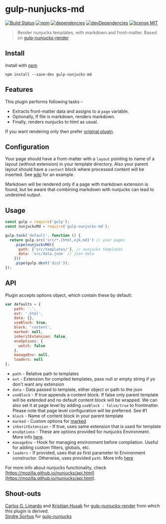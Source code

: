 # gulp-nunjucks-md
[![Build Status](https://travis-ci.org/mohitsinghs/gulp-nunjucks-md.svg)](https://travis-ci.org/mohitsinghs/gulp-nunjucks-md)
[![npm](https://badge.fury.io/js/gulp-nunjucks-md.svg)](http://badge.fury.io/js/gulp-nunjucks-md) [![dependencies](https://david-dm.org/mohitsinghs/gulp-nunjucks-md/status.svg)](https://david-dm.org/mohitsinghs/gulp-nunjucks-md)
[![devDependencies](https://david-dm.org/mohitsinghs/gulp-nunjucks-md/dev-status.svg)](https://david-dm.org/mohitsinghs/gulp-nunjucks-md?type=dev) [![license MIT](https://img.shields.io/badge/license-MIT-brightgreen.svg)](https://github.com/mohitsinghs/mohitsinghs.github.io/blob/source/LICENSE)
> Render nunjucks templates, with markdown and front-matter. Based on [gulp-nunjucks-render](https://github.com/carlosl/gulp-nunjucks-render)

## Install

Install with [npm](https://npmjs.com/package/gulp-nunjucks-md)

```
npm install --save-dev gulp-nunjucks-md
```

## Features
This plugin performs following tasks &ndash;
* Extracts front-matter data and assigns to a `page` variable.
* Optionally, If file is markdown, renders markdown.
* Finally, renders nunjucks to html as usual.

If you want rendering only then prefer [original plugin](https://github.com/carlosl/gulp-nunjucks-render).

## Configuration

Your page should have a front-matter with a `layout` pointing to name of a layout (without extension) in your template directory. Also your parent layout should have a `content` block where processed content will be inserted. See [wiki](https://github.com/mohitsinghs/gulp-nunjucks-md/wiki) for an example.

Markdown will be rendered only if a page with markdown extension is found, but be aware that combining markdown with nunjucks can lead to undesired output.

## Usage

```js
const gulp = require('gulp');
const nunjucksMd = require('gulp-nunjucks-md');

gulp.task('default', function () {
  return gulp.src('src/*.{html,njk,md}') // your pages
    .pipe(nunjucksMd({
      path: ['src/templates/'], // nunjucks templates
      data: 'src/data.json' // json data
    }))
    .pipe(gulp.dest('dist'));
});
```

## API
Plugin accepts options object, which contain these by default:

```js
var defaults = {
    path: '.',
    ext: '.html',
    data: {},
    useBlock: true,
    block: 'content',
    marked: null,
    inheritExtension: false,
    envOptions: {
      watch: false
    },
    manageEnv: null,
    loaders: null
};
```

* `path` - Relative path to templates
* `ext` - Extension for compiled templates, pass null or empty string if yo don't want any extension
* `data` - Data passed to template, either object or path to the json
* `useBlock` - If true appends a content block. If false only parent template will be extended and no default content block will be wrapped. We can also set it at page level by adding `useBlock : false/true` to frontmatter. Please note that page level configuration will be preferred. See #1
* `block` - Name of content block in your parent template
* `marked` - Custom options for [marked](http://github.com/chjj/marked)
* `inheritExtension` - If true, uses same extension that is used for template
* `envOptions` - These are options provided for nunjucks Environment. More info [here](https://mozilla.github.io/nunjucks/api.html#configure).
* `manageEnv` - Hook for managing environment before compilation. Useful for adding custom filters, globals, etc.
* `loaders` - If provided, uses that as first parameter to Environment constructor. Otherwise, uses provided `path`. More info [here](https://mozilla.github.io/nunjucks/api.html#environment)

For more info about nunjucks functionality, check [https://mozilla.github.io/nunjucks/api.html](https://mozilla.github.io/nunjucks/api.html).

## Shout-outs

[Carlos G. Limardo](http://limardo.org) and [Kristijan Husak](http://kristijanhusak.com) for [gulp-nunjucks-render](https://github.com/carlosl/gulp-nunjucks-render) from which this plugin is derived.  
[Sindre Sorhus](http://sindresorhus.com/) for [gulp-nunjucks](https://www.npmjs.org/package/gulp-nunjucks)
